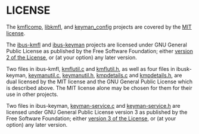 # LICENSE

The [kmflcomp](./kmflcomp), [libkmfl](./libkmfl), and [keyman_config](./keyman_config) projects
are covered by the [MIT license](./libkmfl/COPYING).

The [ibus-kmfl](./ibus-kmfl) and [ibus-keyman](./ibus-keyman) projects are licensed under GNU
General Public License as published by the Free Software Foundation; either
[version 2 of the License](./ibus-kmfl/COPYING), or (at your option) any later version.

Two files in ibus-kmfl, [kmflutil.c](./ibus-kmfl/src/kmflutil.c) and
[kmflutil.h](./ibus-kmfl/src/kmflutil.h), as well as four files in ibusk-keyman,
[keymanutil.c](./ibus-keyman/src/keymanutil.c), [keymanutil.h](./ibus-keyman/src/keymanutil.h),
[kmpdetails.c](./ibus-keyman/src/kmpdetails.c) and [kmpdetails.h](./ibus-keyman/src/kmpdetails.h),
are dual licensed by the MIT license and the GNU General Public License which is described above.
The MIT license alone may be chosen for them for their use in other projects.

Two files in ibus-keyman, [keyman-service.c](./ibus-keyman/src/keyman-service.c) and
[keyman-service.h](./ibus-keyman/src/keyman-service.h) are licensed under GNU
General Public License version 3 as published by the Free Software Foundation; either
[version 3 of the License](https://spdx.org/licenses/GPL-3.0-or-later.html), or (at your option)
any later version.
